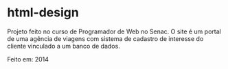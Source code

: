 # html-design
Projeto feito no curso de Programador de Web no Senac. O site é um portal de uma agência de viagens com sistema de cadastro de interesse do cliente vinculado a um banco de dados.

Feito em: 2014
